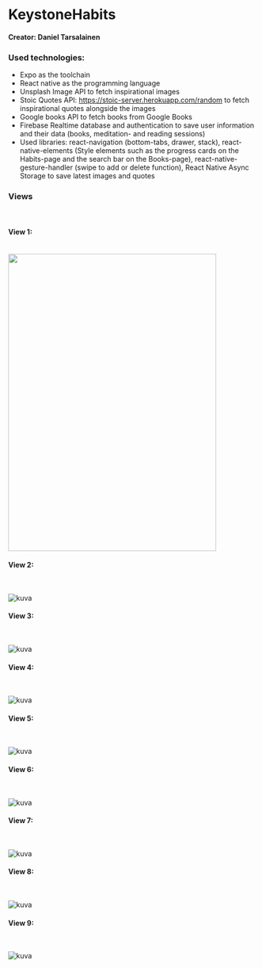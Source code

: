 # KeystoneHabits
#### Creator: Daniel Tarsalainen

### Used technologies:
- Expo as the toolchain
- React native as the programming language
- Unsplash Image API to fetch inspirational images
- Stoic Quotes API: https://stoic-server.herokuapp.com/random to fetch inspirational quotes alongside the images
- Google books API to fetch books from Google Books
- Firebase Realtime database and authentication to save user information and their data (books, meditation- and reading sessions)
- Used libraries: react-navigation (bottom-tabs, drawer, stack), react-native-elements (Style elements such as the progress cards on the Habits-page and the search bar on the Books-page), react-native-gesture-handler (swipe to add or delete function), React Native Async Storage to save latest images and quotes


### Views 

<br/>

#### View 1:
</br>

<img src="https://user-images.githubusercontent.com/77921212/152025046-7269f21b-4a42-4f4b-ab33-b00da22d10ff.png" width="420" height="600">

#### View 2:
</br>

![kuva](https://user-images.githubusercontent.com/77921212/152025102-d560502b-b9c6-401e-b5e3-c118c382c7bf.png)

#### View 3:
</br>

![kuva](https://user-images.githubusercontent.com/77921212/152025165-b9863e67-7e5d-4d8f-b150-66f822b3105f.png)

#### View 4:
</br>

![kuva](https://user-images.githubusercontent.com/77921212/152025137-4de25769-c52d-4c1a-8499-1ac5007279f9.png)

#### View 5:
</br>

![kuva](https://user-images.githubusercontent.com/77921212/152025190-431ef0c8-b783-4921-b92e-6882190c85d6.png)

#### View 6:
</br>

![kuva](https://user-images.githubusercontent.com/77921212/152025214-5699302e-80ec-4584-9502-d8779cf28fdb.png)

#### View 7:
</br>

![kuva](https://user-images.githubusercontent.com/77921212/152025279-278988a1-d8b1-417d-80ae-ba3e636529de.png)

#### View 8:
</br>

![kuva](https://user-images.githubusercontent.com/77921212/152025301-63b51350-ee6c-4aed-ad34-432a30af1f43.png)

#### View 9:
</br>

![kuva](https://user-images.githubusercontent.com/77921212/152025361-8d788fb1-d8d0-4174-865b-4e7e1c9f35b5.png)

